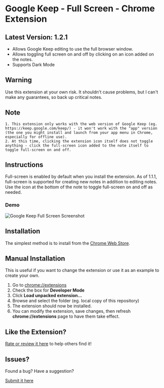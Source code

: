 # Google Keep - Full Screen - Chrome Extension

## Latest Version: 1.2.1
 - Allows Google Keep editing to use the full browser window.
 - Allows toggling full screen on and off by clicking on an icon added on the notes.
 - Supports Dark Mode

## Warning
Use this extension at your own risk. It shouldn't cause problems, but I can't make any guarantees, so back up critical notes.

## Note
    1. This extension only works with the web version of Google Keep (eg. https://keep.google.com/keep/) - it won't work with the "app" version (the one you might install and launch from your app menu in Chrome, especially for offline use).
    2. At this time, clicking the extension icon itself does not toggle anything - click the full-screen icon added to the note itself to toggle full-screen on and off.

## Instructions
Full-screen is enabled by default when you install the extension.  As of 1.1.1, full-screen is
supported for creating new notes in addition to editing notes.  Use the icon at the bottom of the note to toggle full-screen on and off as needed.

### Demo
![Google Keep Full Screen Screenshot](https://raw.githubusercontent.com/chrisputnam9/chrome-google-keep-full-screen/master/images/demo_1.2.1.gif)

## Installation
The simplest method is to install from the [Chrome Web Store](https://chrome.google.com/webstore/detail/kcfmkpjpemonceecfpgamaahlkfpjhdk).

## Manual Installation
This is useful if you want to change the extension or use it as an example to create your own.

 1. Go to [chrome://extensions](chrome://extensions)
 2. Check the box for **Developer Mode**
 3. Click **Load unpacked extension...**
 4. Browse and select the folder (eg. local copy of this repository)
 5. The extension should now be installed.
 6. You can modify the extension, save changes, then refresh **chrome://extensions** page to have
    them take effect.

## Like the Extension?
[Rate or review it
here](https://chrome.google.com/webstore/detail/google-keep-full-screen-e/kcfmkpjpemonceecfpgamaahlkfpjhdk/reviews) to help others find it!

## Issues?
Found a bug? Have a suggestion?

[Submit it here](https://github.com/chrisputnam9/chrome-google-keep-full-screen/issues)
